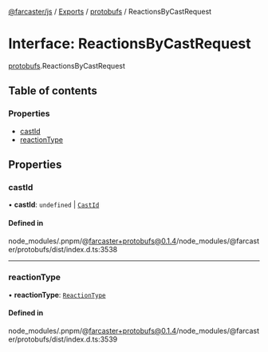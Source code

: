 [@farcaster/js](../README.md) / [Exports](../modules.md) / [protobufs](../modules/protobufs.md) / ReactionsByCastRequest

# Interface: ReactionsByCastRequest

[protobufs](../modules/protobufs.md).ReactionsByCastRequest

## Table of contents

### Properties

- [castId](protobufs.ReactionsByCastRequest.md#castid)
- [reactionType](protobufs.ReactionsByCastRequest.md#reactiontype)

## Properties

### castId

• **castId**: `undefined` \| [`CastId`](../modules/protobufs.md#castid)

#### Defined in

node_modules/.pnpm/@farcaster+protobufs@0.1.4/node_modules/@farcaster/protobufs/dist/index.d.ts:3538

___

### reactionType

• **reactionType**: [`ReactionType`](../enums/protobufs.ReactionType.md)

#### Defined in

node_modules/.pnpm/@farcaster+protobufs@0.1.4/node_modules/@farcaster/protobufs/dist/index.d.ts:3539
